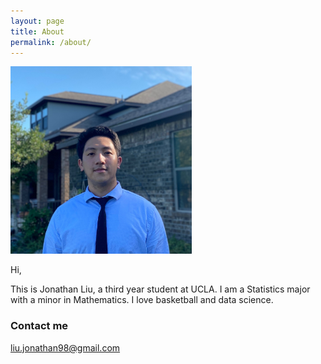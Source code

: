 ```yaml
---
layout: page
title: About
permalink: /about/
---
```


<img src="/images/pic.png"
     width="290"
     height="300" />


Hi,

This is Jonathan Liu, a third year student at UCLA. I am a Statistics major with a minor in Mathematics. I love basketball and data science.



### Contact me

[liu.jonathan98@gmail.com](mailto:liu.jonathan98@gmail.com)
